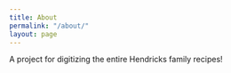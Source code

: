 ```yaml
---
title: About
permalink: "/about/"
layout: page
---
```


A project for digitizing the entire Hendricks family recipes!
